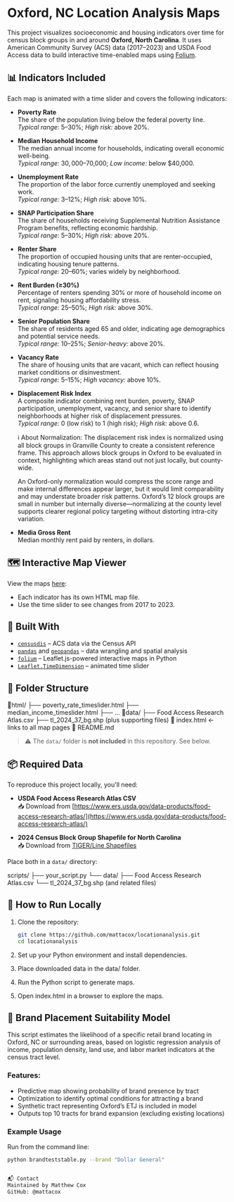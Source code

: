 # Oxford, NC Location Analysis Maps

This project visualizes socioeconomic and housing indicators over time for census block groups in and around **Oxford, North Carolina**. It uses American Community Survey (ACS) data (2017–2023) and USDA Food Access data to build interactive time-enabled maps using [Folium](https://python-visualization.github.io/folium/).

## 📊 Indicators Included

Each map is animated with a time slider and covers the following indicators:

- **Poverty Rate**  
  The share of the population living below the federal poverty line.  
  *Typical range:* 5–30%; *High risk:* above 20%.

- **Median Household Income**  
  The median annual income for households, indicating overall economic well-being.  
  *Typical range:* $30,000–$70,000; *Low income:* below $40,000.

- **Unemployment Rate**  
  The proportion of the labor force currently unemployed and seeking work.  
  *Typical range:* 3–12%; *High risk:* above 10%.

- **SNAP Participation Share**  
  The share of households receiving Supplemental Nutrition Assistance Program benefits, reflecting economic hardship.  
  *Typical range:* 5–30%; *High risk:* above 20%.

- **Renter Share**  
  The proportion of occupied housing units that are renter-occupied, indicating housing tenure patterns.  
  *Typical range:* 20–60%; varies widely by neighborhood.

- **Rent Burden (≥30%)**  
  Percentage of renters spending 30% or more of household income on rent, signaling housing affordability stress.  
  *Typical range:* 25–50%; *High risk:* above 30%.

- **Senior Population Share**  
  The share of residents aged 65 and older, indicating age demographics and potential service needs.  
  *Typical range:* 10–25%; *Senior-heavy:* above 20%.

- **Vacancy Rate**  
  The share of housing units that are vacant, which can reflect housing market conditions or disinvestment.  
  *Typical range:* 5–15%; *High vacancy:* above 10%.

- **Displacement Risk Index**  
  A composite indicator combining rent burden, poverty, SNAP participation, unemployment, vacancy, and senior share to identify neighborhoods at higher risk of displacement pressures.  
  *Typical range:* 0 (low risk) to 1 (high risk); *High risk:* above 0.6.

  ℹ️ About Normalization:
  The displacement risk index is normalized using all block groups in Granville County to create a consistent reference frame. This approach allows block groups in Oxford to be evaluated in context, highlighting which areas stand out not just locally, but county-wide.

  An Oxford-only normalization would compress the score range and make internal differences appear larger, but it would limit comparability and may understate broader risk patterns. Oxford’s 12 block groups are small in number but internally diverse—normalizing at the county level supports clearer regional policy targeting without distorting intra-city variation.

- **Media Gross Rent**  
  Median monthly rent paid by renters, in dollars.


## 🗺️ Interactive Map Viewer

View the maps [here](https://mattacox.github.io/locationanalysis/):

- Each indicator has its own HTML map file.
- Use the time slider to see changes from 2017 to 2023.

## 🔧 Built With

- [`censusdis`](https://pypi.org/project/censusdis/) – ACS data via the Census API
- [`pandas`](https://pandas.pydata.org/) and [`geopandas`](https://geopandas.org/) – data wrangling and spatial analysis
- [`folium`](https://python-visualization.github.io/folium/) – Leaflet.js-powered interactive maps in Python
- [`Leaflet.TimeDimension`](https://github.com/socib/Leaflet.TimeDimension) – animated time slider

## 📁 Folder Structure

📂html/
├── poverty_rate_timeslider.html
├── median_income_timeslider.html
├── ...
📂data/
├── Food Access Research Atlas.csv
├── tl_2024_37_bg.shp (plus supporting files)
📄 index.html ← links to all map pages
📄 README.md


> ⚠️ The `data/` folder is **not included** in this repository. See below.

## 📦 Required Data

To reproduce this project locally, you'll need:

- **USDA Food Access Research Atlas CSV**  
  📥 Download from [https://www.ers.usda.gov/data-products/food-access-research-atlas/](https://www.ers.usda.gov/data-products/food-access-research-atlas/)

- **2024 Census Block Group Shapefile for North Carolina**  
  📥 Download from [TIGER/Line Shapefiles](https://www.census.gov/geographies/mapping-files/time-series/geo/tiger-line-file.html)

Place both in a `data/` directory:

scripts/
├── your_script.py
└── data/
├── Food Access Research Atlas.csv
└── tl_2024_37_bg.shp (and related files)

## 🚀 How to Run Locally

1. Clone the repository:
   ```bash
   git clone https://github.com/mattacox/locationanalysis.git
   cd locationanalysis
2. Set up your Python environment and install dependencies.

3. Place downloaded data in the data/ folder.

4. Run the Python script to generate maps.

5. Open index.html in a browser to explore the maps.

## 🛒 Brand Placement Suitability Model

This script estimates the likelihood of a specific retail brand locating in Oxford, NC or surrounding areas, based on logistic regression analysis of income, population density, land use, and labor market indicators at the census tract level.

### Features:

- Predictive map showing probability of brand presence by tract
- Optimization to identify optimal conditions for attracting a brand
- Synthetic tract representing Oxford’s ETJ is included in model
- Outputs top 10 tracts for brand expansion (excluding existing locations)

### Example Usage

Run from the command line:

```bash
python brandteststable.py --brand "Dollar General"


📬 Contact
Maintained by Matthew Cox
GitHub: @mattacox